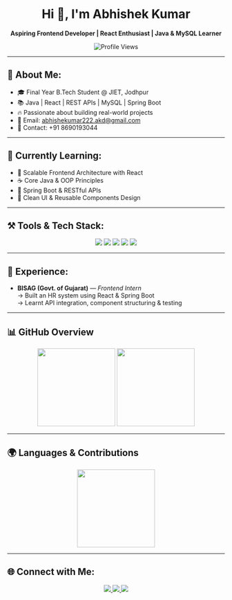 <h1 align="center">Hi 👋, I'm Abhishek Kumar</h1>
<p align="center"><strong>Aspiring Frontend Developer | React Enthusiast | Java & MySQL Learner</strong></p>

<p align="center">
  <img src="https://komarev.com/ghpvc/?username=Shanu1804&color=blue" alt="Profile Views" />
</p>

---

## 📝 About Me:
- 🎓 Final Year B.Tech Student @ JIET, Jodhpur    
- 📚 Java | React | REST APIs | MySQL | Spring Boot
- 🔥 Passionate about building real-world projects   
- 📧 Email: abhishekumar222.akd@gmail.com  
- 📱 Contact: +91 8690193044  

---

## 🧠 Currently Learning:
-  🔁 Scalable Frontend Architecture with React  
-  ☕ Core Java & OOP Principles  
-  🌱 Spring Boot & RESTful APIs
-  🎨 Clean UI & Reusable Components Design  
---

## ⚒️ Tools & Tech Stack:
<div align="center">

<img src="https://img.shields.io/badge/Java-ED8B00?style=for-the-badge&logo=java" />
<img src="https://img.shields.io/badge/React-20232A?style=for-the-badge&logo=react" />
<img src="https://img.shields.io/badge/MySQL-00758F?style=for-the-badge&logo=mysql&logoColor=white" />
<img src="https://img.shields.io/badge/Bootstrap-7952B3?style=for-the-badge&logo=bootstrap&logoColor=white" />
<img src="https://img.shields.io/badge/GitHub-100000?style=for-the-badge&logo=github" />

</div>

---

## 💼 Experience:
- <strong>BISAG (Govt. of Gujarat)</strong> — <em>Frontend Intern</em>  
   → Built an HR system using React & Spring Boot  
   → Learnt API integration, component structuring & testing  

---

## 📊 GitHub Overview  

<p align="center">
  <img src="https://github-readme-stats.vercel.app/api?username=Shanu1804&show_icons=true&theme=tokyonight&hide_border=true&rank_icon=github" height="180" />
  
  <img src="https://github-readme-streak-stats.herokuapp.com/?user=Shanu1804&theme=tokyonight&hide_border=true" height="180" />
</p>

---

## 🌍 Languages & Contributions  

<p align="center">
 
  <img src="https://github-readme-stats.vercel.app/api/top-langs/?username=Shanu1804&layout=compact&theme=tokyonight&hide_border=true&langs_count=8" height="180" />
  
---

## 🌐 Connect with Me:
<div align="center">

<a href="https://www.linkedin.com/in/abhishek-kumar-5bb156250/">
  <img src="https://img.shields.io/badge/LinkedIn-0A66C2?style=for-the-badge&logo=linkedin&logoColor=white" />
</a>
<a href="https://github.com/Shanu1804/Abhishek-kumar">
  <img src="https://img.shields.io/badge/GitHub-100000?style=for-the-badge&logo=github&logoColor=white" />
</a>
<a href="mailto:abhishekumar222.akd@gmail.com">
  <img src="https://img.shields.io/badge/Gmail-D14836?style=for-the-badge&logo=gmail&logoColor=white" />
</a>

</div> 
